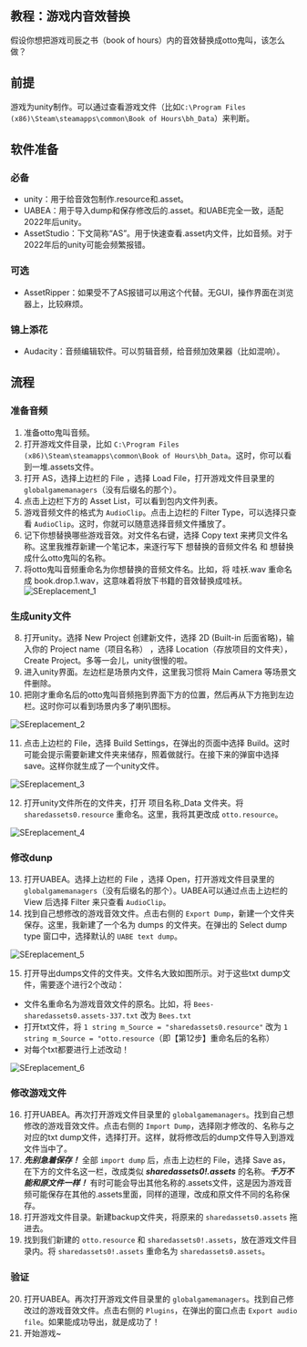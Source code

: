 ## 教程：游戏内音效替换
假设你想把游戏司辰之书（book of hours）内的音效替换成otto鬼叫，该怎么做？

## 前提
游戏为unity制作。可以通过查看游戏文件（比如`C:\Program Files (x86)\Steam\steamapps\common\Book of Hours\bh_Data`）来判断。

## 软件准备

### 必备
- unity：用于给音效包制作.resource和.asset。
- UABEA：用于导入dump和保存修改后的.asset。和UABE完全一致，适配2022年后unity。
- AssetStudio：下文简称“AS”。用于快速查看.asset内文件，比如音频。对于2022年后的unity可能会频繁报错。
### 可选
- AssetRipper：如果受不了AS报错可以用这个代替。无GUI，操作界面在浏览器上，比较麻烦。
### 锦上添花
- Audacity：音频编辑软件。可以剪辑音频，给音频加效果器（比如混响）。

## 流程

### 准备音频
1. 准备otto鬼叫音频。
2. 打开游戏文件目录，比如 `C:\Program Files (x86)\Steam\steamapps\common\Book of Hours\bh_Data`。这时，你可以看到一堆.assets文件。
3. 打开 AS，选择上边栏的 File ，选择 Load File，打开游戏文件目录里的 `globalgamemanagers`（没有后缀名的那个）。
4. 点击上边栏下方的 Asset List，可以看到包内文件列表。
5. 游戏音频文件的格式为 `AudioClip`。点击上边栏的 Filter Type，可以选择只查看 `AudioClip`。这时，你就可以随意选择音频文件播放了。
6. 记下你想替换哪些游戏音效。对文件名右键，选择 Copy text 来拷贝文件名称。这里我推荐新建一个笔记本，来逐行写下 想替换的音频文件名 和 想替换成什么otto鬼叫的名称。
7. 将otto鬼叫音频重命名为你想替换的音频文件名。比如，将 哇袄.wav 重命名成 book.drop.1.wav，这意味着将放下书籍的音效替换成哇袄。
![SEreplacement_1](https://github.com/user-attachments/assets/cb02fb48-c4cd-464f-a396-b87929c10d2f)

### 生成unity文件
8. 打开unity。选择 New Project 创建新文件，选择 2D (Built-in 后面省略)，输入你的 Project name（项目名称） ，选择 Location（存放项目的文件夹），Create Project。多等一会儿，unity很慢的啦。
9. 进入unity界面。左边栏是场景内文件，这里我习惯将 Main Camera 等场景文件删除。
10. 把刚才重命名后的otto鬼叫音频拖到界面下方的位置，然后再从下方拖到左边栏。这时你可以看到场景内多了喇叭图标。

![SEreplacement_2](https://github.com/user-attachments/assets/b09becfb-f044-448a-bbdd-84a6a326e7b9)

11. 点击上边栏的 File，选择 Build Settings，在弹出的页面中选择 Build。这时可能会提示需要新建文件夹来储存，照着做就行。在接下来的弹窗中选择 save。这样你就生成了一个unity文件。

![SEreplacement_3](https://github.com/user-attachments/assets/c233daa4-79a1-4cbd-acb0-db79b7fed3d7)

12. 打开unity文件所在的文件夹，打开 项目名称_Data 文件夹。将 `sharedassets0.resource` 重命名。这里，我将其更改成 `otto.resource`。
    
![SEreplacement_4](https://github.com/user-attachments/assets/00a63398-aa3a-4d1b-a5db-f12b843be6d9)

### 修改dunp
13. 打开UABEA。选择上边栏的 File ，选择 Open，打开游戏文件目录里的 `globalgamemanagers`（没有后缀名的那个）。UABEA可以通过点击上边栏的 View 后选择 Filter 来只查看 `AudioClip`。
14. 找到自己想修改的游戏音效文件。点击右侧的 `Export Dump`，新建一个文件夹保存。这里，我新建了一个名为 dumps 的文件夹。在弹出的 Select dump type 窗口中，选择默认的 `UABE text dump`。

![SEreplacement_5](https://github.com/user-attachments/assets/4ae7b571-5a96-40af-8a43-e237e8b76b1c)

15. 打开导出dumps文件的文件夹。文件名大致如图所示。对于这些txt dump文件，需要逐个进行2个改动： 
   - 文件名重命名为游戏音效文件的原名。比如，将 `Bees-sharedassets0.assets-337.txt` 改为 `Bees.txt`
   - 打开txt文件，将 `1 string m_Source = "sharedassets0.resource"` 改为 `1 string m_Source = "otto.resource`（即【第12步】重命名后的名称）
   - 对每个txt都要进行上述改动！

![SEreplacement_6](https://github.com/user-attachments/assets/d670d9ff-8ca6-4e79-8350-7323a5ddc35c)

### 修改游戏文件
16. 打开UABEA。再次打开游戏文件目录里的 `globalgamemanagers`。找到自己想修改的游戏音效文件。点击右侧的 `Import Dump`，选择刚才修改的、名称与之对应的txt dump文件，选择打开。这样，就将修改后的dump文件导入到游戏文件当中了。
17. ***先别急着保存！*** 全部 `import dump` 后，点击上边栏的 File，选择 Save as，在下方的文件名这一栏，改成类似 ***sharedassets0!.assets*** 的名称。***千万不能和原文件一样！*** 有时可能会导出其他名称的.assets文件，这是因为游戏音频可能保存在其他的.assets里面，同样的道理，改成和原文件不同的名称保存。
18. 打开游戏文件目录。新建backup文件夹，将原来的 `sharedassets0.assets` 拖进去。
19. 找到我们新建的 `otto.resource` 和 `sharedassets0!.assets`，放在游戏文件目录内。将 `sharedassets0!.assets` 重命名为 `sharedassets0.assets`。

### 验证
20. 打开UABEA。再次打开游戏文件目录里的 `globalgamemanagers`。找到自己修改过的游戏音效文件。点击右侧的 `Plugins`，在弹出的窗口点击 `Export audio file`。如果能成功导出，就是成功了！
21. 开始游戏~
